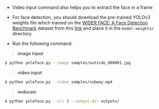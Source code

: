 * Video input command also helps you to extract the face in a frame

* For face detection, you should download the pre-trained YOLOv3 weights file which trained on the [WIDER FACE: A Face Detection Benchmark](http://mmlab.ie.cuhk.edu.hk/projects/WIDERFace/index.html) dataset from this [link](https://drive.google.com/file/d/1xYasjU52whXMLT5MtF7RCPQkV66993oR/view?usp=sharing) and place it in the `model-weights/` directory.

* Run the following command:

>**image input**
```bash
$ python yoloface.py --image samples/outside_000001.jpg 
```

>**video input**
```bash
$ python yoloface.py --video samples/subway.mp4 
```

>**webcam**
```bash
$ python yoloface.py --src 1 --output-dir outputs/
```


